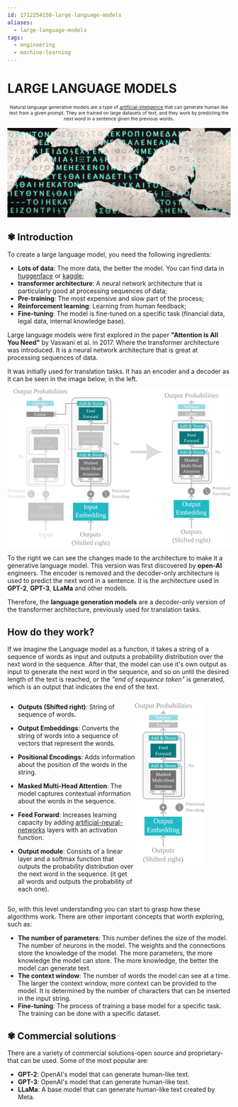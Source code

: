 ```yaml
---
id: 1712254150-large-language-models
aliases:
  - large-language-models
tags:
  - engineering
  - machine-learning
---
```


# LARGE LANGUAGE MODELS

<span style="text-align: center; width: 100%; font-size: 0.75em">

Natural language generative models are a type of [artificial-inteligence](fleeting/1712174618-artificial-inteligence.md) that can generate human like text from a given prompt. They are trained on large datasets of text, and they work by predicting the next word in a sentence given the previous words.

</span>

![ancient-text-ai-historian-nature.png](../assets/from_notes/1712254150-large-language-models-2024-04-04-15-19-12-ancient-text-ai-historian-nature.png)

## ✾ Introduction

To create a large language model, you need the following ingredients:

- **Lots of data**: The more data, the better the model. You can find data in [huggenface](https://huggingface.co/datasets) or [kaggle](https://www.kaggle.com/datasets);
- **transformer architecture**: A neural network architecture that is particularly good at processing sequences of data;
- **Pre-training**: The most expensive and slow part of the process;
- **Reinforcement learning**: Learning from human feedback;
- **Fine-tuning**: The model is fine-tuned on a specific task (financial data, legal data, internal knowledge base).

Large language models were first explored in the paper **"Attention is All You Need"** by Vaswani et al. in 2017. Where the transformer architecture was introduced. It is a neural network architecture that is great at processing sequences of data.

It was initially used for translation tasks. It has an encoder and a decoder as it can be seen in the image below, in the left.

![transformer-architecture-scheme.svg](../assets/from_notes/1712254150-large-language-models-2024-04-04-17-32-03-transformer-architecture-scheme.svg)

To the right we can see the changes made to the architecture to make it a generative language model. This version was first discovered by **open-AI** engineers. The encoder is removed and the decoder-only architecture is used to predict the next word in a sentence. It is the architecture used in **GPT-2**, **GPT-3**, **LLaMa** and other models.

Therefore, the **language generation models** are a decoder-only version of the transformer architecture, previously used for translation tasks.

## How do they work?

If we imagine the Language model as a function, it takes a string of a sequence of words as input and outputs a probability distribution over the next word in the sequence. After that, the model can use it's own output as input to generate the next word in the sequence, and so on until the desired length of the text is reached, or the _"end of sequence token"_ is generated, which is an output that indicates the end of the text.

<div style="width: 100%; display: flex">
  <div style="width:60%">
    
- **Outputs (Shifted right)**: String of sequence of words. 
- **Output Embeddings**: Converts the string of words into a sequence of vectors that represent the words.
- **Positional Encodings**: Adds information about the position of the words in the string.
- **Masked Multi-Head Attention**: The model captures contextual information about the words in the sequence.
- **Feed Forward**: Increases learning capacity by adding [artificial-neural-networks](fleeting/1712240474-artificial-neural-networks.md) layers with an activation function.
- **Output module**: Consists of a linear layer and a softmax function that outputs the probability distribution over the next word in the sequence. (it get all words and outputs the probability of each one).

  </div>
  <div style="width:45%">

    ![large-language-model-architecture.svg](../assets/from_notes/1712254150-large-language-models-2024-04-04-20-14-33-large-language-model-architecture.svg)

  </div>
</div>

So, with this level understanding you can start to grasp how these algorithms work. There are other important concepts that worth exploring, such as:

- **The number of parameters**: This number defines the size of the model. The number of neurons in the model. The weights and the connections store the knowledge of the model. The more parameters, the more knowledge the model can store. The more knowledge, the better the model can generate text.
- **The context window**: The number of words the model can see at a time. The larger the context window, more context can be provided to the model. It is determined by the number of characters that can be inserted in the input string.
- **Fine-tuning**: The process of training a base model for a specific task. The training can be done with a specific dataset.

## ✾ Commercial solutions

There are a variety of commercial solutions-open source and proprietary-that can be used. Some of the most popular are:

- **GPT-2**: OpenAI's model that can generate human-like text.
- **GPT-3**: OpenAI's model that can generate human-like text.
- **LLaMa**: A base model that can generate human-like text created by Meta.
